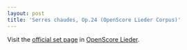 ```yaml
---
layout: post
title: 'Serres chaudes, Op.24 (OpenScore Lieder Corpus)'
---
```


Visit the [official set page] in [OpenScore Lieder].

[official set page]: https://musescore.com/openscore-lieder-corpus/sets/5057842
[OpenScore Lieder]: https://musescore.com/openscore-lieder-corpus

